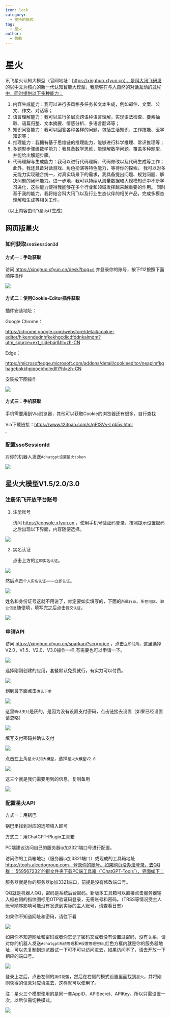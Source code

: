 ```yaml
---
icon: lock
category:
  - 支持的模式
tag:
  - 星火
author:
  - 憨憨
---
```


# 星火

讯飞星火认知大模型（官网地址：https://xinghuo.xfyun.cn），是科大讯飞研发的以中文为核心的新一代认知智能大模型，我能够在与人自然的对话互动的过程中，同时提供以下多种能力：

1. 内容生成能力：我可以进行多风格多任务长文本生成，例如邮件、文案、公文、作文、对话等；
2. 语言理解能力：我可以进行多层次跨语种语言理解，实现语法检查、要素抽取、语篇归整、文本摘要、情感分析、多语言翻译等；
3. 知识问答能力：我可以回答各种各样的问题，包括生活知识、工作技能、医学知识等；
4. 推理能力：我拥有基于思维链的推理能力，能够进行科学推理、常识推理等；
5. 多题型步骤级数学能力：我具备数学思维，能理解数学问题，覆盖多种题型，并能给出解题步骤。
6. 代码理解与生成能力：我可以进行代码理解、代码修改以及代码生成等工作； 此外，我还具备对话游戏、角色扮演等特色能力，等待你的探索。 我可以对多元能力实现融合统一，对真实场景下的需求，我具备提出问题、规划问题、解决问题的闭环能力。进一步地，我可以持续从海量数据和大规模知识中不断学习进化，这些能力使得我能够在多个行业和领域发挥越来越重要的作用。 同时基于我的能力，我将结合科大讯飞以及行业生态伙伴的相关产品，完成多模态理解和生成等相关工作。

（以上内容由`讯飞星火AI`生成）
## 网页版星火

### 如何获取`ssoSessionId`

#### 方式一：手动获取

访问 https://xinghuo.xfyun.cn/desk?bug=s 并登录你的账号，按下f12按照下面顺序操作

![](../guide/image/Xinghuo-ssoSessionId-1.png)

#### 方式二：使用Cookie-Editor插件获取

插件安装地址：

Google Chrome：

https://chrome.google.com/webstore/detail/cookie-editor/hlkenndednhfkekhgcdicdfddnkalmdm?utm_source=ext_sidebar&hl=zh-CN

Edge：

https://microsoftedge.microsoft.com/addons/detail/cookieeditor/neaplmfkghagebokkhpjpoebhdledlfi?hl=zh-CN

安装按下图操作

![](../guide/image/Xinghuo-ssoSessionId-2.png)

#### 方式三：手机获取

手机需要用到Via浏览器，其他可以获取Cookie的浏览器还有很多，自行查找

Via下载链接：https://www.123pan.com/s/qPtSVv-Lpb5v.html

<img src="../guide/image/Xinghuo-ssoSessionId-3.png" style="zoom: 25%;" />

### 配置ssoSessionId

对你的机器人发送`#chatgpt设置星火token`

![](../guide/image/SetXinghuo-ssoSessionId.png)

## 星火大模型V1.5/2.0/3.0

### 注册讯飞开放平台账号

1. 注册账号

   访问 https://console.xfyun.cn ，使用手机号验证码登录，按照提示设置密码之后出现以下界面，内容随便选择。

![](../guide/image/Xinghuo-API-CreateApp.png)

2. 实名认证

   点击上方的`立即实名认证`。

![](../guide/image/Xinghuo-API-ShiMing-1.png)

然后点击`个人实名认证`——`立即认证`。

![](../guide/image/Xinghuo-API-ShiMing-2.png)

姓名和身份证号这就不用说了，肯定要如实填写的，下面的`所属行业`、`所在地区`、`职业信息`随便填，填写完之后点击`提交认证`。

![](../guide/image/Xinghuo-API-ShiMing-3.png)

### 申请API

访问 https://xinghuo.xfyun.cn/sparkapi?scr=price ，点击`立即试用`，这里选择V2.0，V1.5、V2.0、V3.0操作一样,有需要也可以申请一下。

![](../guide/image/Xinghuo-API-Apply-1.png)

选择刚刚创建的应用，套餐默认免费就行，有实力可以付费。

![](../guide/image/Xinghuo-API-Apply-2.png)

划到最下面点击`确认下单`

![](../guide/image/Xinghuo-API-Apply-3.png)

这里`确认支付`是灰的，是因为没有设置支付密码，点击链接去设置（如果已经设置请忽略）

![](../guide/image/Xinghuo-API-Apply-4.png)

填写支付密码并确认支付

![](../guide/image/Xinghuo-API-Apply-5.png)



点击左上角`星火认知大模型`，选择`星火大模型V2.0`

![](../guide/image/Xinghuo-API-Apply-6.png)

这三个就是我们需要用到的信息，复制备用

![](../guide/image/Xinghuo-API-Apply-7.png)

### 配置星火API

方式一：用锅巴

锅巴里找到对应的选项填入即可

方式二：用ChatGPT-Plugin工具箱

PC端建议访问自己的服务器ip加3321端口号进行配置。

访问你的工具箱地址（服务器ip加3321端口）或现成的工具箱地址 https://tools.alcedogroup.com，登录你的账号。如果网页没办法登录，去QQ群：`559567232`的群文件夹下载PC端工具箱（`ChatGPT-Tools`），界面如下：

服务器就是你的服务器ip加3321端口，前提是没有修改端口号。

QQ就是机器人QQ，密码是系统后台密码。新版本工具箱可以直接点击服务器输入框右侧的指纹图标用OTP验证码登录，无需账号和密码。（TRSS等情况受主人账号顺序影响可能没有发送到实际的主人账号，请查看日志）

如果你不知道网址和密码，请往下看

![](../guide/image/SetXinghuo-API-1.png)

如果你不知道网址和密码或者你忘记了密码又或者没有设置过密码，没有关系，请对你的机器人发送`#chatgpt系统管理`和`#设置管理密码`,红色方框内就是你的服务器地址，可以先复制到浏览器试一下可不可以访问进去，如果访问不了，请去开放一下相应的端口号。

![](../guide/image/SetXinghuo-API-3.png)

登录上之后，点击左侧的`插件配置`，然后在右侧的模式设置里面找到`星火`，并将刚刚获得的信息对应填进去，这样就可以使用了。

注：星火三个模型使用的是同一套AppID、APISecret、APIKey。所以只需设置一次，以后仅需切换模式。

![](../guide/image/SetXinghuo-API-2.png)
